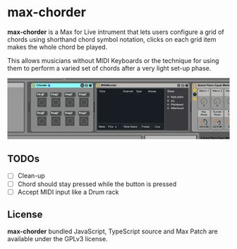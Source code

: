# max-chorder
**max-chorder** is a Max for Live intrument that lets users configure a grid of
chords using shorthand chord symbol notation, clicks on each grid item makes the
whole chord be played.

This allows musicians without MIDI Keyboards or the technique for using them to
perform a varied set of chords after a very light set-up phase.

![](demo.gif)

## TODOs
- [ ] Clean-up
- [ ] Chord should stay pressed while the button is pressed
- [ ] Accept MIDI input like a Drum rack

## License
**max-chorder** bundled JavaScript, TypeScript source and Max Patch are
available under the GPLv3 license.
